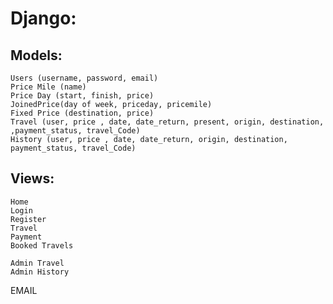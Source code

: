 # Django:

## Models:

    Users (username, password, email)
    Price Mile (name)
    Price Day (start, finish, price)
    JoinedPrice(day of week, priceday, pricemile)
    Fixed Price (destination, price)
    Travel (user, price , date, date_return, present, origin, destination, ,payment_status, travel_Code)
    History (user, price , date, date_return, origin, destination, payment_status, travel_Code)

## Views:

    Home
    Login
    Register
    Travel
    Payment
    Booked Travels

    Admin Travel
    Admin History

EMAIL
